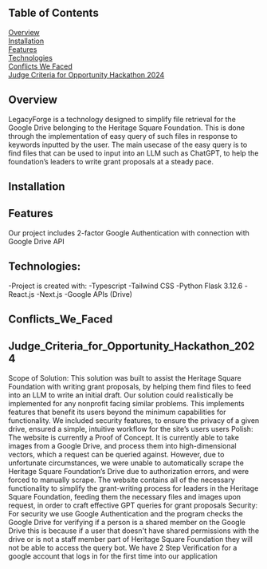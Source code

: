 

## Table of Contents
[Overview](#Overview) <br/>
[Installation](#Installation) <br/>
[Features](#Features) <br/>
[Technologies](#Technologies) <br/>
[Conflicts We Faced](#Conflicts_We_Faced) <br/>
[Judge Criteria for Opportunity Hackathon 2024](#Judge_Criteria_for_Opportunity_Hackathon_2024) <br/>

## Overview
LegacyForge is a technology designed to simplify file retrieval for the Google Drive belonging to the Heritage Square Foundation. This is done through the implementation of easy query of such files in response to keywords inputted by the user. The main usecase of the easy query is to find files that can be used to input into an LLM such as ChatGPT, to help the foundation’s leaders to write grant proposals at a steady pace.

## Installation

## Features
Our project includes 2-factor Google Authentication with connection with Google Drive API 

## Technologies:
-Project is created with:
-Typescript 
-Tailwind CSS
-Python Flask 3.12.6
-React.js
-Next.js
-Google APIs (Drive)

## Conflicts_We_Faced

## Judge_Criteria_for_Opportunity_Hackathon_2024

Scope of Solution:
This solution was built to assist the Heritage Square Foundation with writing grant proposals, by helping them find files to feed into an LLM to write an initial draft. 
Our solution could realistically be implemented for any nonprofit facing similar problems.
This implements features that benefit its users beyond the minimum capabilities for functionality. We included security features, to ensure the privacy of a given drive, ensured a simple, intuitive workflow for the site’s users users
Polish:
The website is currently a Proof of Concept. It is currently able to take images from a Google Drive, and process them into high-dimensional vectors, which a request can be queried against. However, due to unfortunate circumstances, we were unable to automatically scrape the Heritage Square Foundation’s Drive due to authorization errors, and were forced to manually scrape. 
The website contains all of the necessary functionality to simplify the grant-writing process for leaders in the Heritage Square Foundation, feeding them the necessary files and images upon request, in order to craft effective GPT queries for grant proposals
Security:
For security we use Google Authentication and the program checks the Google Drive for verifying if a person is a shared member on the Google Drive this is because if a user that doesn't have shared permissions with the drive or is not a staff member part of Heritage Square Foundation they will not be able to access the query bot. 
We have 2 Step Verification for a google account that logs in for the first time into our application 
